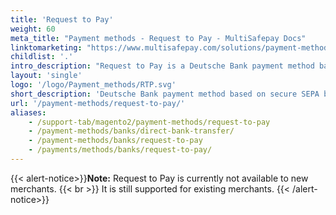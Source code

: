 ```yaml
---
title: 'Request to Pay'
weight: 60
meta_title: "Payment methods - Request to Pay - MultiSafepay Docs"
linktomarketing: "https://www.multisafepay.com/solutions/payment-methods/request-to-pay"
childlist: '.'
intro_description: "Request to Pay is a Deutsche Bank payment method based on the PSD2 Open Banking API. Customers are redirected to Deutsche Bank online banking, authenticate themselves, and authorize a secure SEPA bank transfer. Settlement is instant (if supported) or within 24 hours."
layout: 'single'
logo: '/logo/Payment_methods/RTP.svg'
short_description: 'Deutsche Bank payment method based on secure SEPA bank transfers.'
url: '/payment-methods/request-to-pay/'
aliases:
    - /support-tab/magento2/payment-methods/request-to-pay
    - /payment-methods/banks/direct-bank-transfer/
    - /payment-methods/banks/request-to-pay
    - /payments/methods/banks/request-to-pay/
---
```

{{< alert-notice>}}**Note:** Request to Pay is currently not available to new merchants. {{< br >}} It is still supported for existing merchants. {{< /alert-notice>}}
